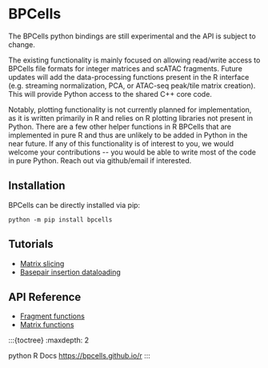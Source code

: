 # BPCells

The BPCells python bindings are still experimental and the API is subject to change.

The existing functionality is mainly focused on allowing read/write access to BPCells
file formats for integer matrices and scATAC fragments. Future updates will add the
data-processing functions present in the R interface (e.g. streaming normalization, PCA,
or ATAC-seq peak/tile matrix creation). This will provide Python access to the shared
C++ core code.

Notably, plotting functionality is not currently planned for implementation, as it is 
written primarily in R and relies on R plotting libraries not present in Python. There
are a few other helper functions in R BPCells that are implemented in pure R and thus
are unlikely to be added in Python in the near future. If any of this functionality
is of interest to you, we would welcome your contributions -- you would be able
to write most of the code in pure Python. Reach out via github/email if interested.


## Installation

BPCells can be directly installed via pip:

```shell
python -m pip install bpcells
```

## Tutorials

- [Matrix slicing](notebooks/matrix_basics)
- [Basepair insertion dataloading](notebooks/fragment_basics)

## API Reference

- [Fragment functions](api/fragments)
- [Matrix functions](api/matrix)


:::{toctree}
:maxdepth: 2

python
R Docs <https://bpcells.github.io/r>
:::